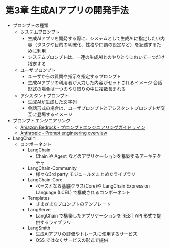 # 第3章 生成AIアプリの開発手法

- プロンプトの種類
  - システムプロンプト
    - 生成AIアプリを開発する際に、システムとして生成AIに指定したい内容（タスクや目的の明確化、性格や口調の設定など）を記述するために利用
    - システムプロンプトは、一連の生成AIとのやりとりにおいて一つだけ指定する
  - ユーザプロンプト
    - ユーザからの質問や指示を指定するプロンプト
    - 生成AIアプリの利用者が入力した内容がセットされるイメージ
      会話形式の場合は一つのやり取りの中に複数含まれる
  - アシスタントプロンプト
    - 生成AIが生成した文字列
    - 会話形式の場合は、ユーザプロンプトとアシスタントプロンプトが交互に登場するイメージ
- プロンプトエンジニアリング
  - [Amazon Bedrock - プロンプトエンジニアリングガイドライン](https://docs.aws.amazon.com/ja_jp/bedrock/latest/userguide/prompt-engineering-guidelines.html)
  - [Anthropic - Prompt engineering overview](https://docs.anthropic.com/en/docs/build-with-claude/prompt-engineering/overview)
- LangChain
  - コンポーネント
    - LangChain
      - Chain や Agent などのアプリケーションを構築するアーキテクチャ
    - LangChain-Community
      - 様々な3rd party モジュールをまとめたライブラリ
    - LangChain-Core
      - ベースとなる基底クラス(Core)や LangChain Expression Language (LCEL) で構成されるコンポーネント
    - Templates
      - さまざまなプロンプトのテンプレート
    - LangServe
      - LangChain で構築したアプリケーションを REST API 形式で提供するライブラリ
    - LangSmith
      - 生成AIアプリの評価やトレースに使用するサービス
      - OSS ではなくサービスの形式で提供
